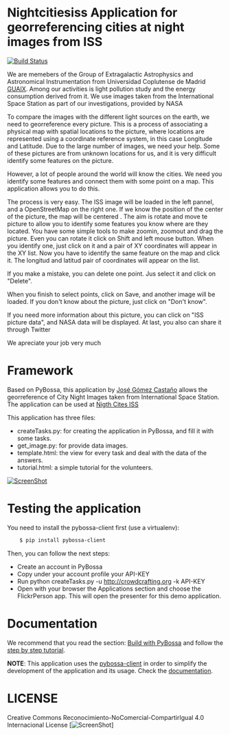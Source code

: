 Nightcitiesiss Application for georreferencing cities at night images from ISS
==============================================================================

[![Build Status](https://travis-ci.org/jgcasta/nightcitiesiss.svg?branch=master)](https://travis-ci.org/jgcasta/nightcitiesiss)

We are memebers of the  Group of Extragalactic Astrophysics and Astronomical Instrumentation from Universidad Coplutense de Madrid [GUAIX](http://guaix.fis.ucm.es). Among our activities is light pollution study and the energy consumption derived from it. We use images taken from the International Space Station as part of our investigations, provided by NASA

To compare the images with the different light sources on the earth, we need to georreference every picture. This is a process of associating a physical map with spatial locations to the picture, where locations are represented using a coordinate reference system, in this case Longitude and Latitude. Due to the large number of images, we need your help. Some of these pictures are from unknown locations for us, and it is very difficult identify some features on the picture.

However, a lot of people around the world will know the cities. We need you identify some features and connect them with some point on a map. This application allows you to do this.

The process is very easy. The ISS image will be loaded in the left pannel, and a OpenStreetMap on the right one. If we know the position of the center of the picture, the map will be centered . The aim is rotate and move te picture to allow you to identify some features you know where are they located. You have some simple tools to make zoomin, zoomout and drag the picture. Even you can rotate it click on Shift and left mouse button. When you identify one, just click on it and a pair of XY coordinates will appear in the XY list. Now you have to identify the same feature on the map and click it. The longitud and latitud pair of coordinates will appear on the list.

If you make a mistake, you can delete one point. Jus select it and click on "Delete".

When you finish to select points, click on Save, and another image will be loaded. If you don't know about the picture, just click on "Don't know".

If you need more information about this picture, you can click on "ISS picture data", and NASA data will be displayed. At last, you also can share it through Twitter

We apreciate your job very much

Framework
=========

Based on PyBossa, this application by [José Gómez Castaño](http://guaix.fis.ucm.es/DarkSkies) allows the georreference of City Night Images taken from International Space Station. The application can be used at [Nigth Cites ISS](http://crowdcrafting.org/app/nightcitiesiss)

This application has three files:

*  createTasks.py: for creating the application in PyBossa, and fill it with some tasks.
*  get_image.py: for provide data images.
*  template.html: the view for every task and deal with the data of the answers.
*  tutorial.html: a simple tutorial for the volunteers.

[![ScreenShot](http://i.imgur.com/zdHPu0a.png)](http://www.youtube.com/embed/TFw1G0RnbJM)

Testing the application
=======================

You need to install the pybossa-client first (use a virtualenv):

```bash
    $ pip install pybossa-client
```
Then, you can follow the next steps:

*  Create an account in PyBossa
*  Copy under your account profile your API-KEY
*  Run python createTasks.py -u http://crowdcrafting.org -k API-KEY
*  Open with your browser the Applications section and choose the FlickrPerson app. This will open the presenter for this demo application.

Documentation
=============

We recommend that you read the section: [Build with PyBossa](http://docs.pybossa.com/en/latest/build_with_pybossa.html) and follow the [step by step tutorial](http://docs.pybossa.com/en/latest/user/tutorial.html).

**NOTE**: This application uses the [pybossa-client](https://pypi.python.org/pypi/pybossa-client) in order to simplify the development of the application and its usage. Check the [documentation](http://pythonhosted.org/pybossa-client/).


LICENSE
=======

Creative Commons Reconocimiento-NoComercial-CompartirIgual 4.0 Internacional License
[![ScreenShot](http://i.creativecommons.org/l/by-nc-sa/4.0/88x31.png)]



